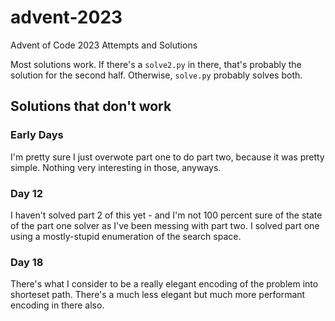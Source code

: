 # advent-2023
Advent of Code 2023 Attempts and Solutions

Most solutions work. If there's a `solve2.py` in there, that's probably the solution for the second half. Otherwise, `solve.py` probably solves both.

## Solutions that don't work
### Early Days
I'm pretty sure I just overwote part one to do part two, because it was pretty simple. Nothing very interesting in those, anyways.

### Day 12
I haven't solved part 2 of this yet - and I'm not 100 percent sure of the state of the part one solver as I've been messing with part two. I solved part one using a mostly-stupid enumeration of the search space.

### Day 18
There's what I consider to be a really elegant encoding of the problem into shorteset path. There's a much less elegant but much more performant encoding in there also.
